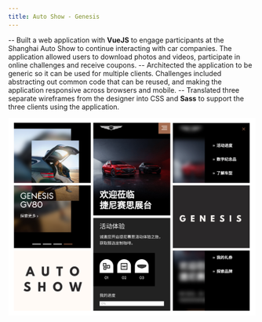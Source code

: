 ```yaml
---
title: Auto Show - Genesis
---
```



-- Built a web application with **VueJS** to engage participants at the Shanghai Auto Show to continue interacting with car companies. The application allowed users to download photos and videos, participate in online challenges and receive coupons.
-- Architected the application to be generic so it can be used for multiple clients. Challenges included abstracting out common code that can be reused, and making the application responsive across browsers and mobile.
-- Translated three separate wireframes from the designer into CSS and **Sass** to support the three clients using the application.

![genesis-screenshot](images/genesis.jpg)
